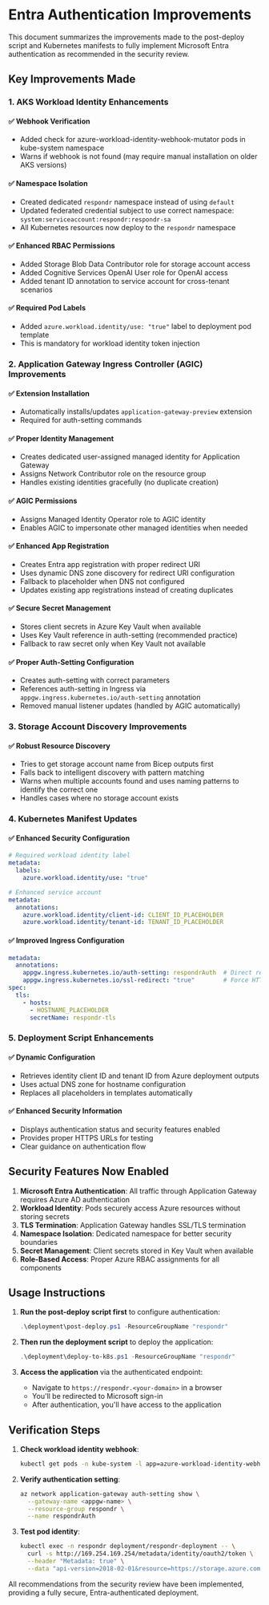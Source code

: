 # Entra Authentication Improvements

This document summarizes the improvements made to the post-deploy script and Kubernetes manifests to fully implement Microsoft Entra authentication as recommended in the security review.

## Key Improvements Made

### 1. AKS Workload Identity Enhancements

#### ✅ Webhook Verification
- Added check for azure-workload-identity-webhook-mutator pods in kube-system namespace
- Warns if webhook is not found (may require manual installation on older AKS versions)

#### ✅ Namespace Isolation
- Created dedicated `respondr` namespace instead of using `default`
- Updated federated credential subject to use correct namespace: `system:serviceaccount:respondr:respondr-sa`
- All Kubernetes resources now deploy to the `respondr` namespace

#### ✅ Enhanced RBAC Permissions
- Added Storage Blob Data Contributor role for storage account access
- Added Cognitive Services OpenAI User role for OpenAI access
- Added tenant ID annotation to service account for cross-tenant scenarios

#### ✅ Required Pod Labels
- Added `azure.workload.identity/use: "true"` label to deployment pod template
- This is mandatory for workload identity token injection

### 2. Application Gateway Ingress Controller (AGIC) Improvements

#### ✅ Extension Installation
- Automatically installs/updates `application-gateway-preview` extension
- Required for auth-setting commands

#### ✅ Proper Identity Management
- Creates dedicated user-assigned managed identity for Application Gateway
- Assigns Network Contributor role on the resource group
- Handles existing identities gracefully (no duplicate creation)

#### ✅ AGIC Permissions
- Assigns Managed Identity Operator role to AGIC identity
- Enables AGIC to impersonate other managed identities when needed

#### ✅ Enhanced App Registration
- Creates Entra app registration with proper redirect URI
- Uses dynamic DNS zone discovery for redirect URI configuration
- Fallback to placeholder when DNS not configured
- Updates existing app registrations instead of creating duplicates

#### ✅ Secure Secret Management
- Stores client secrets in Azure Key Vault when available
- Uses Key Vault reference in auth-setting (recommended practice)
- Fallback to raw secret only when Key Vault not available

#### ✅ Proper Auth-Setting Configuration
- Creates auth-setting with correct parameters
- References auth-setting in Ingress via `appgw.ingress.kubernetes.io/auth-setting` annotation
- Removed manual listener updates (handled by AGIC automatically)

### 3. Storage Account Discovery Improvements

#### ✅ Robust Resource Discovery
- Tries to get storage account name from Bicep outputs first
- Falls back to intelligent discovery with pattern matching
- Warns when multiple accounts found and uses naming patterns to identify the correct one
- Handles cases where no storage account exists

### 4. Kubernetes Manifest Updates

#### ✅ Enhanced Security Configuration
```yaml
# Required workload identity label
metadata:
  labels:
    azure.workload.identity/use: "true"

# Enhanced service account
metadata:
  annotations:
    azure.workload.identity/client-id: CLIENT_ID_PLACEHOLDER
    azure.workload.identity/tenant-id: TENANT_ID_PLACEHOLDER
```

#### ✅ Improved Ingress Configuration
```yaml
metadata:
  annotations:
    appgw.ingress.kubernetes.io/auth-setting: respondrAuth  # Direct reference
    appgw.ingress.kubernetes.io/ssl-redirect: "true"        # Force HTTPS
spec:
  tls:
    - hosts:
      - HOSTNAME_PLACEHOLDER
      secretName: respondr-tls
```

### 5. Deployment Script Enhancements

#### ✅ Dynamic Configuration
- Retrieves identity client ID and tenant ID from Azure deployment outputs
- Uses actual DNS zone for hostname configuration
- Replaces all placeholders in templates automatically

#### ✅ Enhanced Security Information
- Displays authentication status and security features enabled
- Provides proper HTTPS URLs for testing
- Clear guidance on authentication flow

## Security Features Now Enabled

1. **Microsoft Entra Authentication**: All traffic through Application Gateway requires Azure AD authentication
2. **Workload Identity**: Pods securely access Azure resources without storing secrets
3. **TLS Termination**: Application Gateway handles SSL/TLS termination
4. **Namespace Isolation**: Dedicated namespace for better security boundaries
5. **Secret Management**: Client secrets stored in Key Vault when available
6. **Role-Based Access**: Proper Azure RBAC assignments for all components

## Usage Instructions

1. **Run the post-deploy script first** to configure authentication:
   ```powershell
   .\deployment\post-deploy.ps1 -ResourceGroupName "respondr"
   ```

2. **Then run the deployment script** to deploy the application:
   ```powershell
   .\deployment\deploy-to-k8s.ps1 -ResourceGroupName "respondr"
   ```

3. **Access the application** via the authenticated endpoint:
   - Navigate to `https://respondr.<your-domain>` in a browser
   - You'll be redirected to Microsoft sign-in
   - After authentication, you'll have access to the application

## Verification Steps

1. **Check workload identity webhook**:
   ```bash
   kubectl get pods -n kube-system -l app=azure-workload-identity-webhook-mutator
   ```

2. **Verify authentication setting**:
   ```bash
   az network application-gateway auth-setting show \
     --gateway-name <appgw-name> \
     --resource-group respondr \
     --name respondrAuth
   ```

3. **Test pod identity**:
   ```bash
   kubectl exec -n respondr deployment/respondr-deployment -- \
     curl -s http://169.254.169.254/metadata/identity/oauth2/token \
     --header "Metadata: true" \
     --data "api-version=2018-02-01&resource=https://storage.azure.com/"
   ```

All recommendations from the security review have been implemented, providing a fully secure, Entra-authenticated deployment.
